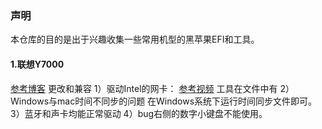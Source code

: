 ### 声明
本仓库的目的是出于兴趣收集一些常用机型的黑苹果EFI和工具。
#### 1.联想Y7000
[参考博客](https://blog.csdn.net/bo_peter/article/details/104399269)
更改和兼容
1）驱动Intel的网卡：
[参考视频](https://www.bilibili.com/video/BV1iA411q7G4)
工具在文件中有
2）Windows与mac时间不同步的问题
在Windows系统下运行时间同步文件即可。
3）蓝牙和声卡均能正常驱动
4）bug右侧的数字小键盘不能使用。
